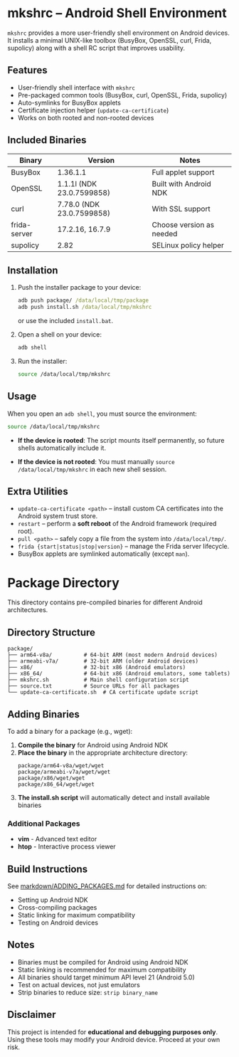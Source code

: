 # mkshrc – Android Shell Environment

`mkshrc` provides a more user-friendly shell environment on Android devices. It installs a minimal UNIX-like toolbox (BusyBox, OpenSSL, curl, Frida, supolicy) along with a shell RC script that improves usability.

## Features

* User-friendly shell interface with `mkshrc`
* Pre-packaged common tools (BusyBox, curl, OpenSSL, Frida, supolicy)
* Auto-symlinks for BusyBox applets
* Certificate injection helper (`update-ca-certificate`)
* Works on both rooted and non-rooted devices

## Included Binaries

| Binary       | Version                   | Notes                    |
|--------------|---------------------------|--------------------------|
| BusyBox      | 1.36.1.1                  | Full applet support      |
| OpenSSL      | 1.1.1l (NDK 23.0.7599858) | Built with Android NDK   |
| curl         | 7.78.0 (NDK 23.0.7599858) | With SSL support         |
| frida-server | 17.2.16, 16.7.9           | Choose version as needed |
| supolicy     | 2.82                      | SELinux policy helper    |

## Installation

1. Push the installer package to your device:

   ```bat
   adb push package/ /data/local/tmp/package
   adb push install.sh /data/local/tmp/mkshrc
   ```

   or use the included `install.bat`.

2. Open a shell on your device:

   ```sh
   adb shell
   ```

3. Run the installer:

   ```sh
   source /data/local/tmp/mkshrc
   ```

## Usage

When you open an `adb shell`, you must source the environment:

```sh
source /data/local/tmp/mkshrc
```

* **If the device is rooted**:
  The script mounts itself permanently, so future shells automatically include it.

* **If the device is not rooted**:
  You must manually `source /data/local/tmp/mkshrc` in each new shell session.

## Extra Utilities

* `update-ca-certificate <path>` – install custom CA certificates into the Android system trust store.
* `restart` – perform a **soft reboot** of the Android framework (required root).
* `pull <path>` – safely copy a file from the system into `/data/local/tmp/`.
* `frida {start|status|stop|version}` – manage the Frida server lifecycle.
* BusyBox applets are symlinked automatically (except `man`).

# Package Directory

This directory contains pre-compiled binaries for different Android architectures.

## Directory Structure

```
package/
├── arm64-v8a/          # 64-bit ARM (most modern Android devices)
├── armeabi-v7a/        # 32-bit ARM (older Android devices)  
├── x86/                # 32-bit x86 (Android emulators)
├── x86_64/             # 64-bit x86 (Android emulators, some tablets)
├── mkshrc.sh           # Main shell configuration script
├── source.txt          # Source URLs for all packages
└── update-ca-certificate.sh  # CA certificate update script
```

## Adding Binaries

To add a binary for a package (e.g., wget):

1. **Compile the binary** for Android using Android NDK
2. **Place the binary** in the appropriate architecture directory:
   ```
   package/arm64-v8a/wget/wget
   package/armeabi-v7a/wget/wget
   package/x86/wget/wget
   package/x86_64/wget/wget
   ```
3. **The install.sh script** will automatically detect and install available binaries

### Additional Packages
- **vim** - Advanced text editor
- **htop** - Interactive process viewer

## Build Instructions

See [markdown/ADDING_PACKAGES.md](markdown/ADDING_PACKAGES.md) for detailed instructions on:
- Setting up Android NDK
- Cross-compiling packages
- Static linking for maximum compatibility
- Testing on Android devices

## Notes

- Binaries must be compiled for Android using Android NDK
- Static linking is recommended for maximum compatibility
- All binaries should target minimum API level 21 (Android 5.0)
- Test on actual devices, not just emulators
- Strip binaries to reduce size: `strip binary_name`

## Disclaimer

This project is intended for **educational and debugging purposes only**. Using these tools may modify your Android device. Proceed at your own risk.
